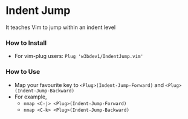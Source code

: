 # Indent Jump
It teaches Vim to jump within an indent level

### How to Install
- For vim-plug users: `Plug 'w3bdev1/IndentJump.vim'`

### How to Use
- Map your favourite key to `<Plug>(Indent-Jump-Forward)` and `<Plug>(Indent-Jump-Backward)`
- For example,
	- `nmap <C-j> <Plug>(Indent-Jump-Forward)`
	- `nmap <C-k> <Plug>(Indent-Jump-Backward)`

